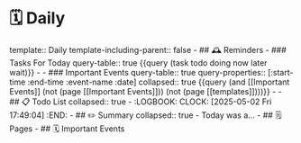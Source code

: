 # 🗓️ Daily
template:: Daily
template-including-parent:: false
	- ## 🕰️ Reminders
		- ### Tasks For Today
		  query-table:: true
		  {{query (task todo doing now later wait)}}
		-
		- ### Important Events
		  query-table:: true
		  query-properties:: [:start-time :end-time :event-name :date]
		  collapsed:: true
		  {{query (and [[Important Events]] (not (page [[Important Events]])) (not (page [[templates]])))}}
		-
	- ## 📋 Todo List
	  collapsed:: true
		- :LOGBOOK:
		  CLOCK: [2025-05-02 Fri 17:49:04]
		  :END:
	- ##  ✏️ Summary
	  collapsed:: true
		- Today was a...
	- ## 🗒️ Pages
	- ## 🗓️ Important Events
